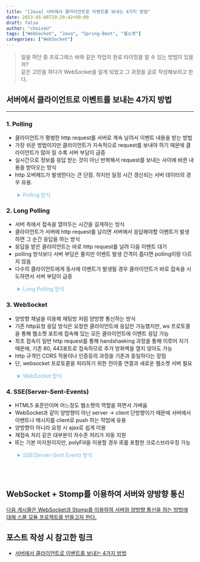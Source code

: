 ```yaml
---
title: "[Java] 서버에서 클라이언트로 이벤트를 보내는 4가지 방법"
date: 2023-05-06T19:29:42+09:00
draft: false
author: "choiseU"
tags: ["WebSocket", "Java", "Spring-Boot", "웹소켓"]
categories: ["WebSocket"]
---
```

> 일을 하던 중 프로그래스 바와 같은 작업의 완료 타이밍을 알 수 있는 방법이 있을까?  
> 같은 고민을 하다가 WebSocket을 알게 되었고 그 과정을 글로 작성해보려고 한다.

## 서버에서 클라이언트로 이벤트를 보내는 4가지 방법
***

### 1. Polling

- 클라이언트가 평벙한 http request를 서버로 계속 날려서 이벤트 내용을 받는 방법
- 가장 쉬운 방법이지만 클라이언트가 지속적으로 request를 보내야 하기 때문에 클라이언트가 많아 질 수록 서버 부담이 급증
- 실시간으로 정보를 응답 받는 것이 아닌 반복해서 request를 보내는 사이에 바뀐 내용을 받아오는 방식
- http 오버헤드가 발생한다는 큰 단점. 하지만 일정 시간 갱신되는 서버 데이터의 경우 유용.

<details>
    <summary style="margin-left: 30px; color: rgba(113, 187, 222, 1); cursor: pointer;">Polling 방식</summary>
    <img style="margin-left: 30px; width: 500px;" src="/img/posts/java/webSocket/Polling.png">
</details>

### 2. Long Polling
- 서버 측에서 접속을 열어두는 시간을 길게하는 빙식
- 클라이언트가 서버에 http request를 날리면 서버에서 응답해야할 이벤트가 발생하면 그 순간 응답을 하는 방식
- 응답을 받은 클라이언트는 바로 http request를 날려 다음 이벤트 대기
- polling 방식보다 서버 부담은 줄지만 이벤트 발생 간격이 좁다면 polling이랑 다르지 않음
- 다수의 클라이언트에게 동시에 이벤트가 발생될 경우 클라이언트가 바로 접속을 시도하면서 서버 부담이 급증

<details>
    <summary style="margin-left: 30px; color: rgba(113, 187, 222, 1); cursor: pointer;">Long Polling 방식</summary>
    <img style="margin-left: 30px; width: 500px;" src="/img/posts/java/webSocket/Long_Polling.png">
</details>

### 3. WebSocket
- 양방향 채널을 이용해 채팅방 처럼 양방향 통신하는 방식
- 기존 http요청 응답 방식은 요청한 클라이언트에 응답만 가능했지만, ws 프로토콜을 통해 웹소켓 포트에 접속해 있는 모든 클라이언트에 이벤트 응답 가능
- 최초 접속이 일반 http request를 통해 handshaeking 과정을 통해 이루어 지기 때문에, 기존 80, 443포트로 접속하므로 추가 방화벽을 열지 않아도 가능
- http 규격인 CORS 적용이나 인증등의 과정을 기존과 동일하다는 장점
- 단, websocket 프로토콜을 처리하기 위한 전이중 연결과 새로운 웹소켓 서버 필요

<details>
    <summary style="margin-left: 30px; color: rgba(113, 187, 222, 1); cursor: pointer;">WebSocket 방식</summary>
    <img style="margin-left: 30px; width: 500px;" src="/img/posts/java/webSocket/WebSocket.png">
</details>

### 4. SSE(Server-Sent-Events)
- HTML5 표준안이며 어느정도 웹소켓의 역할을 하면서 가벼움
- WebSocket과 같이 양방향이 아닌 server -> client 단방향이기 때문에 서버에서 이벤트나 메시지를 client로 push 하는 작업에 유용
- 양방향이 아니라 요청 시 ajax로 쉽게 이용
- 재접속 처리 같은 대부분이 저수준 처리가 자동 지원
- IE는 기본 미지원이지만, polyFill을 이용할 경우 IE를 포함한 크로스브라우징 가능

<details>
    <summary style="margin-left: 30px; color: rgba(113, 187, 222, 1); cursor: pointer;">SSE(Server-Sent Event) 방식</summary>
    <img style="margin-left: 30px; width: 500px;" src="/img/posts/java/webSocket/Server-Sent-Events.png">
</details>

<div style="height: 50px;"></div>

## WebSocket + Stomp를 이용하여 서버와 양방향 통신
[다음 게시물은 WebSocket과 Stomp를 이용하여 서버와 양방향 통신을 하는 방법에 대해 스몰 모듈 프로젝트를 만들고자 한다.](https://ChoiSeungWoo98.github.io/websocket/)

## 포스트 작성 시 참고한 링크
- [서버에서 클라이언트로 이벤트를 보내는 4가지 방법](https://inpa.tistory.com/entry/WEB-%F0%9F%93%9A-Polling-Long-Polling-Server-Sent-Event-WebSocket-%EC%9A%94%EC%95%BD-%EC%A0%95%EB%A6%AC)